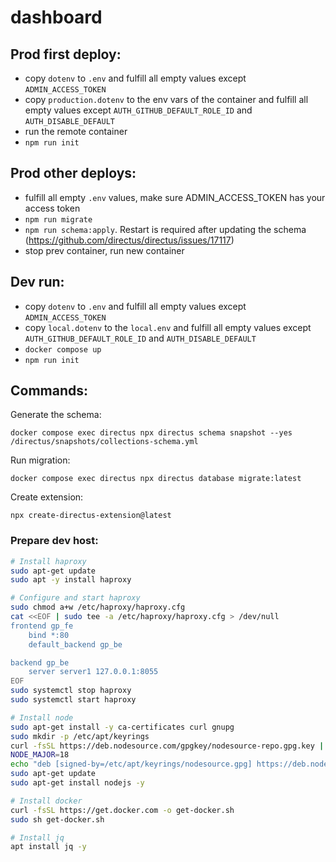 # dashboard

## Prod first deploy:

- copy `dotenv` to `.env` and fulfill all empty values except `ADMIN_ACCESS_TOKEN`
- copy `production.dotenv` to the env vars of the container and fulfill all empty values except `AUTH_GITHUB_DEFAULT_ROLE_ID` and `AUTH_DISABLE_DEFAULT`
- run the remote container
- `npm run init`

## Prod other deploys:

- fulfill all empty `.env` values, make sure ADMIN_ACCESS_TOKEN has your access token
- `npm run migrate`
- `npm run schema:apply`. Restart is required after updating the schema (https://github.com/directus/directus/issues/17117)
- stop prev container, run new container

## Dev run:

- copy `dotenv` to `.env` and fulfill all empty values except `ADMIN_ACCESS_TOKEN`
- copy `local.dotenv` to the `local.env` and fulfill all empty values except `AUTH_GITHUB_DEFAULT_ROLE_ID` and `AUTH_DISABLE_DEFAULT`
- `docker compose up`
- `npm run init`

## Commands:

Generate the schema:

`docker compose exec directus npx directus schema snapshot --yes /directus/snapshots/collections-schema.yml`

Run migration:

`docker compose exec directus npx directus database migrate:latest`

Create extension:

`npx create-directus-extension@latest`

### Prepare dev host:

```bash
# Install haproxy
sudo apt-get update
sudo apt -y install haproxy

# Configure and start haproxy
sudo chmod a+w /etc/haproxy/haproxy.cfg
cat <<EOF | sudo tee -a /etc/haproxy/haproxy.cfg > /dev/null
frontend gp_fe
    bind *:80
    default_backend gp_be

backend gp_be
    server server1 127.0.0.1:8055
EOF
sudo systemctl stop haproxy
sudo systemctl start haproxy

# Install node
sudo apt-get install -y ca-certificates curl gnupg
sudo mkdir -p /etc/apt/keyrings
curl -fsSL https://deb.nodesource.com/gpgkey/nodesource-repo.gpg.key | sudo gpg --dearmor -o /etc/apt/keyrings/nodesource.gpg
NODE_MAJOR=18
echo "deb [signed-by=/etc/apt/keyrings/nodesource.gpg] https://deb.nodesource.com/node_$NODE_MAJOR.x nodistro main" | sudo tee /etc/apt/sources.list.d/nodesource.list
sudo apt-get update
sudo apt-get install nodejs -y

# Install docker
curl -fsSL https://get.docker.com -o get-docker.sh
sudo sh get-docker.sh

# Install jq
apt install jq -y
```
